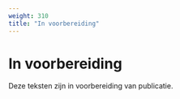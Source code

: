 ```yaml
---
weight: 310
title: "In voorbereiding"
---
```


# In voorbereiding

Deze teksten zijn in voorbereiding van publicatie.
